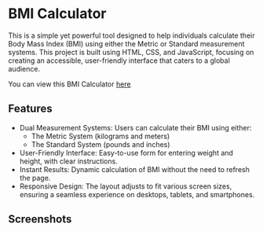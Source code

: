 # BMI Calculator 

This is a simple yet powerful tool designed to help individuals calculate their Body Mass Index (BMI) using either the Metric or Standard measurement systems. This project is built using HTML, CSS, and JavaScript, focusing on creating an accessible, user-friendly interface that caters to a global audience.

You can view this BMI Calculator [here]()
## Features
- Dual Measurement Systems: Users can calculate their BMI using either:
    - The Metric System (kilograms and meters)
    - The Standard System (pounds and inches)
- User-Friendly Interface: Easy-to-use form for entering weight and height, with clear instructions.
- Instant Results: Dynamic calculation of BMI without the need to refresh the page.
- Responsive Design: The layout adjusts to fit various screen sizes, ensuring a seamless experience on desktops, tablets, and smartphones.

## Screenshots

